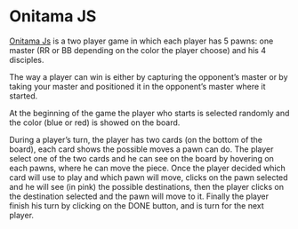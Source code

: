 # Onitama JS

[Onitama Js](https://paolitaclo.github.io/Onitama-JS/) is a two player game in which each player has 5 pawns: one master (RR or BB depending on the color the player choose) and his 4 disciples.

The way a player can win is either by capturing the opponent’s master or by taking your master and positioned it in the opponent’s master  where it started.

At the beginning of the game the player who starts is selected randomly and the color (blue or red) is showed on the board.

During a player’s turn, the player has two cards (on the bottom of the board), each card shows the possible moves a pawn can do. The player select one of the two cards and he can see on the board by hovering on each pawns, where he can move the piece. Once the player decided which card will use to play and which pawn will move, clicks on the pawn selected and he will see (in pink) the possible destinations, then the player clicks on the destination selected and the pawn will move to it.  Finally the player finish his turn by clicking on the DONE button, and is turn for the next player.
